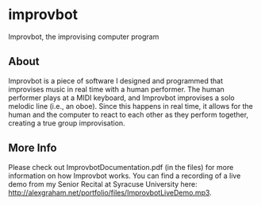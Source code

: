 improvbot
=========

Improvbot, the improvising computer program

About
----------

Improvbot is a piece of software I designed and programmed that improvises music in real time with a human performer. The human performer plays at a MIDI keyboard, and Improvbot improvises a solo melodic line (i.e., an oboe). Since this happens in real time, it allows for the human and the computer to react to each other as they perform together, creating a true group improvisation.


More Info
------------

Please check out ImprovbotDocumentation.pdf (in the files) for more information on how Improvbot works. You can find a recording of a live demo from my Senior Recital at Syracuse University here: http://alexgraham.net/portfolio/files/ImprovbotLiveDemo.mp3.
